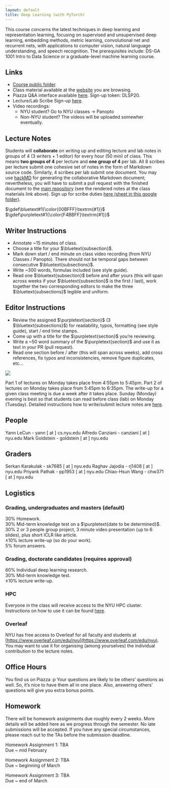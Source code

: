 ```yaml
---
layout: default
title: Deep Learning (with PyTorch)
---
```


This course concerns the latest techniques in deep learning and
representation learning, focusing on supervised and unsupervised deep
learning, embedding methods, metric learning, convolutional net and
recurrent nets, with applications to computer vision, natural language
understanding, and speech recognition.  The prerequisites include: DS-GA
1001 Intro to Data Science or a graduate-level machine learning course.

## Links

- [Course public folder](https://bit.ly/DLSP20).
- Class material available at the [website](https://atcold.github.io/pytorch-Deep-Learning-Minicourse/) you are browsing.
- Piazza Q&A interface available [here](https://piazza.com/configure-classes/spring2020/dsga1008). Sign-up token: DLSP20.
- Lecture/Lab Scribe Sign-up [here](https://docs.google.com/spreadsheets/u/2/d/1b7sx6laPYK62KoXqejrsxUJjUuVcSJ28gswBvTSq8GU/edit#gid=0).
- Video recordings:
    - NYU student? Go to NYU classes -> Panopto
    - Non-NYU student? The videos will be uploaded somewher eventually.


## Lecture Notes

Students will **collaborate** on writing up and editing lecture and lab
notes in groups of 4 (3 writers + 1 editor) for every hour (50 min)
of class. This means **two groups of 4** per lecture and **one group
of 4** per lab. All 8 scribes per lecture submit one cohesive set of
notes in the form of Markdown source code. Similarly, 4 scribes per
lab submit one document. You may use [hackMD](https://hackmd.io/)
for generating the collaborative Markdown document; nevertheless, you
will have to submit a pull request with the finished document to the [main
repository](https://github.com/Atcold/pytorch-Deep-Learning-Minicourse/tree/master/docs/chapters)
(see the rendered notes at the class materials link
above). Sign up for scribe duties [here (sheet in this google
folder)](https://docs.google.com/spreadsheets/d/1b7sx6laPYK62KoXqejrsxUJjUuVcSJ28gswBvTSq8GU/edit#gid=0).

$\gdef\bluetext#1{\color{00BFFF}\textrm{#1}}$
$\gdef\purpletext#1{\color{F4BBFF}\textrm{#1}}$
## Writer Instructions

- Annotate ~15 minutes of class.
- Choose a title for your $\bluetext{subsection}$.
- Mark down start / end minute on class video recording (from NYU
    Classes / Panopto). There should not be temporal gaps between consecutive
    $\bluetext{subsections}$.
- Write ~300 words, formulas included (see style guide).
- Read one $\bluetext{subsection}$ before and after yours (this will span across
    weeks if your $\bluetext{subsection}$ is the first / last), work together the two
    corresponding editors to make the three $\bluetext{subsections}$ legible and uniform.

## Editor Instructions

- Review the assigned $\purpletext{section}$ (3 $\bluetext{subsections}$) for readability, typos,
    formatting (see style guide), start / end time stamps.
- Come up with a title for the $\purpletext{section}$ you’re reviewing.
- Write a ~50 word summary of the $\purpletext{section}$ and use it as text in your PR
    (pull request).
- Read one section before / after (this will span across weeks),
    add cross references, fix typos and inconsistencies, remove figure
    duplicates, etc…

![](chapters/intro/sheets.png)

Part 1 of lectures on Monday takes place from 4:55pm to 5:45pm. Part 2
of lectures on Monday takes place from 5:45pm to 6:35pm. The write-up
for a given class meeting is due a week after it takes place. Sunday
(Monday) evening is best so that students can read before class (lab)
on Monday (Tuesday).  Detailed instructions how to write/submit lecture
notes are [here](https://github.com/Atcold/SP19-DL-collaborative-notes/blob/master/instructions.tex).


## People

Yann LeCun - yann [ at ] cs.nyu.edu
Alfredo Canziani - canziani [ at ] nyu.edu
Mark Goldstein - goldstein [ at ] nyu.edu 

## Graders

Serkan Karakulak - sk7685 [ at ] nyu.edu
Raghav Jajodia   - rj1408 [ at ] nyu.edu
Priyank Pathak   - pp1953 [ at ] nyu.edu
Chiao-Hsun Wang  - chw371 [ at ] nyu.edu

## Logistics

### Grading, undergraduates and masters (default)
30% Homework.
<br/>30% Mid-term knowledge test on a $\purpletext{date to be determined}$.
<br/>30% 2 or 3 people group project, 3 minute video presentation (up to 6 slides), plus short ICLR like article.
<br/>±10% lecture write-up (so do your work).
<br/>5% forum answers.

### Grading, doctorate candidates (requires approval)
60% Individual deep learning research.
<br/>30% Mid-term knowledge test.
<br/>±10% lecture write-up.

### HPC
Everyone in the class will receive access to the NYU
HPC cluster.  Instructions on how to use it can be found
[here](https://drive.google.com/open?id=1gh5HmFa4D8Etor2zMnMwBdppgA9nOqfs).

### Overleaf
NYU has free access to Overleaf for all faculty and students at [https://www.overleaf.com/edu/nyu](https://www.overleaf.com/edu/nyu).
You may want to use it for organising (among yourselves) the individual contribution to the lecture notes.

## Office Hours
You find us on Piazza :p Your questions are likely to be others’
questions as well. So, it’s nice to have them all in one place. Also,
answering others’ questions will give you extra bonus points.

## Homework
There will be homework assignments due roughly every 2 weeks. More
details will be added here as we progress through the semester. No late
submissions will be accepted.  If you have any special circumstances,
please reach out to the TAs before the submission deadline.

Homework Assignment 1: TBA
<br/>Due ~ mid February

Homework Assignment 2: TBA
<br/>Due ~ beginning of March

Homework Assignment 3: TBA
<br/>Due ~ end of March

